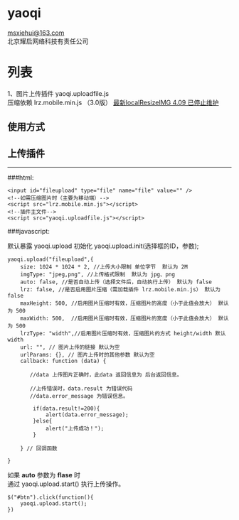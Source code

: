 # yaoqi
[msxiehui@163.com](mail://msxiehui@163.com)<br>
北京耀启网络科技有责任公司

列表
====
1、图片上传插件 yaoqi.uploadfile.js <br>
   压缩依赖 lrz.mobile.min.js （3.0版） [最新localResizeIMG 4.09 已停止维护](https://github.com/think2011/localResizeIMG)

使用方式
----------

上传插件
------------
--------

###html:
    
    <input id="fileupload" type="file" name="file" value="" />
    <!--如需压缩图片时（主要为移动端）-->
    <script src="lrz.mobile.min.js"></script>
    <!--插件主文件-->
    <script src="yaoqi.uploadfile.js"></script>

    
###javascript:

默认暴露 yaoqi.upload
初始化 yaoqi.upload.init(选择框的ID，参数);

    yaoqi.upload("fileupload",{
        size: 1024 * 1024 * 2, //上传大小限制 单位字节  默认为 2M
        imgType: "jpeg,png", //上传格式限制  默认为 jpg、png
        auto: false, //是否自动上传（选择文件后，自动执行上传） 默认为 false
        lrz: false, //是否启用图片压缩（需加载插件 lrz.mobile.min.js） 默认为 false
        maxHeight: 500, //启用图片压缩时有效，压缩图片的高度（小于此值会放大） 默认为 500
        maxWidth: 500,  //启用图片压缩时有效，压缩图片的宽度（小于此值会放大） 默认为 500
        lrzType: "width",//启用图片压缩时有效，压缩图片的方式 height/width 默认width
        url: "", // 图片上传的链接 默认为空
        urlParams: {}, // 图片上传时的其他参数 默认为空 
        callback: function (data) {
           
           //data 上传图片正确时，此data 返回信息为 后台返回信息。
           
           //上传错误时，data.result 为错误代码 
           //data.error_message 为错误信息。
            
            if(data.result!=200){
                alert(data.error_message);
            }else{
                alert("上传成功！");
            }
            
        } // 回调函数
    
    }


如果 **auto** 参数为 **flase** 时  
通过  yaoqi.upload.start() 执行上传操作。
    
    $("#btn").click(function(){
        yaoqi.upload.start();
    }) 

